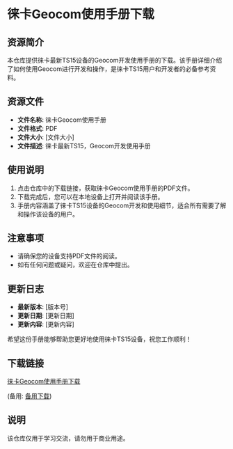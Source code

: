 # 徕卡Geocom使用手册下载

## 资源简介

本仓库提供徕卡最新TS15设备的Geocom开发使用手册的下载。该手册详细介绍了如何使用Geocom进行开发和操作，是徕卡TS15用户和开发者的必备参考资料。

## 资源文件

- **文件名称**: 徕卡Geocom使用手册
- **文件格式**: PDF
- **文件大小**: [文件大小]
- **文件描述**: 徕卡最新TS15，Geocom开发使用手册

## 使用说明

1. 点击仓库中的下载链接，获取徕卡Geocom使用手册的PDF文件。
2. 下载完成后，您可以在本地设备上打开并阅读该手册。
3. 手册内容涵盖了徕卡TS15设备的Geocom开发和使用细节，适合所有需要了解和操作该设备的用户。

## 注意事项

- 请确保您的设备支持PDF文件的阅读。
- 如有任何问题或疑问，欢迎在仓库中提出。

## 更新日志

- **最新版本**: [版本号]
- **更新日期**: [更新日期]
- **更新内容**: [更新内容]

希望这份手册能够帮助您更好地使用徕卡TS15设备，祝您工作顺利！

## 下载链接
[徕卡Geocom使用手册下载](https://pan.quark.cn/s/c7227ef4ceb9) 

(备用: [备用下载](https://pan.baidu.com/s/1tb6B78bAhrAIHP7Up_t_AQ?pwd=1234))

## 说明

该仓库仅用于学习交流，请勿用于商业用途。
